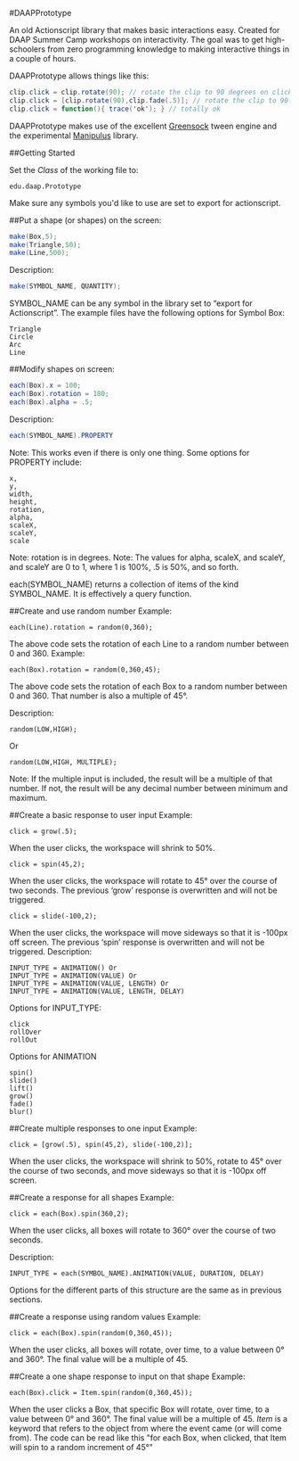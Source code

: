 #DAAPPrototype

An old Actionscript library that makes basic interactions easy. 
Created for DAAP Summer Camp workshops on interactivity. The goal was to get high-schoolers from zero programming knowledge to making interactive things in a couple of hours.

DAAPPrototype allows things like this: 

````actionscript
clip.click = clip.rotate(90); // rotate the clip to 90 degrees on click
clip.click = [clip.rotate(90),clip.fade(.5)]; // rotate the clip to 90 degrees and fade to .5 on click
clip.click = function(){ trace('ok'); } // totally ok
````

DAAPPrototype makes use of the excellent [Greensock](http://greensock.com) tween engine and the experimental [Manipulus](https://github.com/IanBellomy/Manipulus) library. 

	
##Getting Started

Set the *Class* of the working file to: 

	edu.daap.Prototype
	
Make sure any symbols you'd like to use are set to export for actionscript.

##Put a shape (or shapes) on the screen:

````actionscript
make(Box,5);
make(Triangle,50);
make(Line,500);
````
	
Description:

````actionscript
make(SYMBOL_NAME, QUANTITY);
````

SYMBOL_NAME can be any symbol in the library set to “export for Actionscript”.
The example files have the following options for Symbol Box:

	Triangle
	Circle
	Arc
	Line
	
##Modify shapes on screen:

````actionscript
each(Box).x = 100;
each(Box).rotation = 180;
each(Box).alpha = .5;
````

Description:

````actionscript
each(SYMBOL_NAME).PROPERTY
````

Note: This works even if there is only one thing. Some options for PROPERTY include:

	x,
	y,
	width,
	height,
	rotation,
	alpha,
	scaleX,
	scaleY,
	scale
	
Note: rotation is in degrees.
Note: The values for alpha, scaleX, and scaleY, and scaleY are 0 to 1, where 1 is 100%, .5 is 50%, and so forth.

each(SYMBOL_NAME) returns a collection of items of the kind SYMBOL_NAME. It is effectively a query function.

##Create and use random number
Example:

	each(Line).rotation = random(0,360);

The above code sets the rotation of each Line to a random number between 0 and 360.
Example:

	each(Box).rotation = random(0,360,45);

The above code sets the rotation of each Box to a random number between 0 and 360.
That number is also a multiple of 45°.



Description:

	random(LOW,HIGH);
 
 Or
 
	random(LOW,HIGH, MULTIPLE);
	
Note: If the multiple input is included, the result will be a multiple of that number. If not, the result will be any decimal number between minimum and maximum.
 
##Create a basic response to user input
Example:

	click = grow(.5);
	
When the user clicks, the workspace will shrink to 50%.

	click = spin(45,2);
	
When the user clicks, the workspace will rotate to 45° over the course of two seconds.
The previous ‘grow’ response is overwritten and will not be triggered.

	click = slide(-100,2);
	
When the user clicks, the workspace will move sideways so that it is -100px off screen.
The previous ‘spin’ response is overwritten and will not be triggered.
Description:

	INPUT_TYPE = ANIMATION() Or
	INPUT_TYPE = ANIMATION(VALUE) Or
	INPUT_TYPE = ANIMATION(VALUE, LENGTH) Or
	INPUT_TYPE = ANIMATION(VALUE, LENGTH, DELAY) 

Options for INPUT_TYPE:

	click
	rollOver
	rollOut
             
Options for ANIMATION
             
	spin()
	slide()
	lift()
	grow()
	fade()
	blur()
             
##Create multiple responses to one input
Example:
	
	click = [grow(.5), spin(45,2), slide(-100,2)];
	
When the user clicks, the workspace will shrink to 50%, rotate to 45° over the course of two seconds, and move sideways so that it is -100px off screen.

##Create a response for all shapes
Example:

	click = each(Box).spin(360,2);
	
When the user clicks, all boxes will rotate to 360° over the course of two seconds.

Description:

	INPUT_TYPE = each(SYMBOL_NAME).ANIMATION(VALUE, DURATION, DELAY) 
	
Options for the different parts of this structure are the same as in previous sections.

##Create a response using random values
Example:

	click = each(Box).spin(random(0,360,45));
	
When the user clicks, all boxes will rotate, over time, to a value between 0° and 360°. The
final value will be a multiple of 45.

##Create a one shape response to input on that shape
Example:

	each(Box).click = Item.spin(random(0,360,45));

When the user clicks a Box, that specific Box will rotate, over time, to a value between 0° and 360°. The final value will be a multiple of 45. *Item* is a keyword that refers to the object from where the event came (or will come from). The code can be read like this "for each Box, when clicked, that Item will spin to a random increment of 45°"

